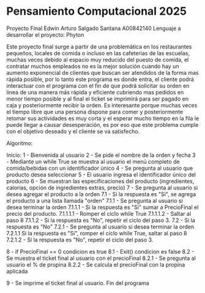 # Pensamiento Computacional 2025 

Proyecto Final
Edwin Arturo Salgado Santana A00842140
Lenguaje a desarrollar el proyecto: Phyton

Este proyecto final surge a partir de una problemática en los restaurantes pequeños, locales de comida o incluso en las cafeterias de las escuelas, muchas veces debido al espacio muy reducido del puesto de comida, el contratar muchos empleados no es la mejor solución cuando hay un aumento exponencial de clientes que buscan ser atendidos de la forma mas rápida posible, por lo tanto este programa es donde entra, el cliente podrá interactuar con el programa con el fin de que podrá solicitar su orden en linea de una manera más rápida y eficiente cubriendo mas pedidos en menor tiempo posible y al final el ticket se imprimirá para ser pagado en caja y posteriormente recibir la orden.
Es interesante porque muchas veces el tiempo libre que una persona dispone para comer y posteriormente retomar sus actividades es muy corta y el esperar mucho tiempo en la fila le puede llegar a causar desesperación, es por eso que este problema cumple con el objetivo deseado y el cliente se va satisfecho.

Algoritmo:

Inicio:
  1 - Bienvenida al usuario
  2 - Se pide el nombre de la orden y fecha 
  3 - Mediante un while True se muestra al usuario el menú completo de comida/bebidas con un identificador único
  4 - Se pregunta al usuario que producto desea seleccionar
  5 - El usuario ingresa el identificador único del producto
  6 - Se muestran las especificaciones del producto (ingredientes, calorias, opción de ingredientes extras, precio)
  7 - Se pregunta al usuario si desea agregar el producto a la orden
    7.1 - Si la respuesta es "Si", se agrega el producto a una lista llamada "orden"
      7.1.1 - Se pregunta al usuario si desea terminar la orden 
        7.1.1.1 - Si la respuesta es "Si" sumar a PrecioFinal el precio del producto.
          7.1.1.1.1 - Romper el ciclo while True
          7.1.1.1.2 - Saltar al paso 8
        7.1.1.2 - Si la respuesta es "No", repetir el ciclo del paso 3.
    7.2 - Si la respuesta es "No"
      7.2.1 - Se pregunta al usuario si desea terminar la orden
        7.2.1.1 Si la respuesta es "Si", romper el ciclo while True, saltar al paso 8
        7.2.1.2 - Si la respuesta es "No", repetir el ciclo del paso 3.

  8 - if PrecioFinal == 0
    condicion  es true
    8.1 - Exit()
    condicion es false
    8.2 - Se muestra el ticket final al usuario con el precioFinal
      8.2.1 - Se pregunta al usuario el % de propina 
      8.2.2 - Se calcula el precioFinal con la propina aplicada

  9 - Se imprime el ticket final al usuario.
Fin del programa 
      
  

